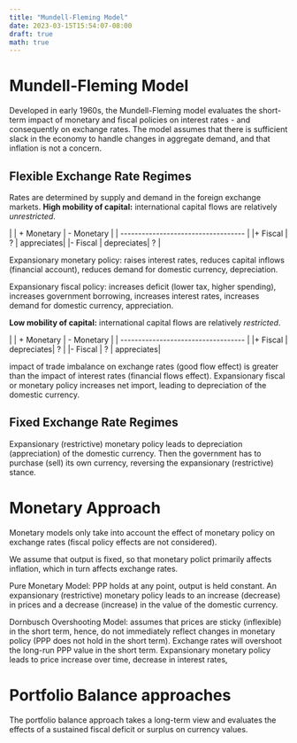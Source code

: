 ```yaml
---
title: "Mundell-Fleming Model"
date: 2023-03-15T15:54:07-08:00
draft: true
math: true
---
```


# Mundell-Fleming Model

Developed in early 1960s, the Mundell-Fleming model evaluates the short-term impact of monetary and fiscal policies on interest rates - and consequently on exchange rates. The model assumes that there is sufficient slack in the economy to handle changes in aggregate demand, and that inflation is not a concern.

## Flexible Exchange Rate Regimes
Rates are determined by supply and demand in the foreign exchange markets.
**High mobility of capital:** international capital flows are relatively _unrestricted_.

|           | + Monetary | - Monetary |
| ----------------------------------- |
|+ Fiscal   | ?          | appreciates|
|- Fiscal   | depreciates| ?          |

Expansionary monetary policy: raises interest rates, reduces capital inflows (financial account), reduces demand for domestic currency, depreciation.

Expansionary fiscal policy: increases deficit (lower tax, higher spending), increases government borrowing, increases interest rates, increases demand for domestic currency, appreciation.

**Low mobility of capital:** international capital flows are relatively _restricted_.

|           | + Monetary | - Monetary |
| ----------------------------------- |
|+ Fiscal   | depreciates| ?          |
|- Fiscal   | ?          | appreciates|

impact of trade imbalance on exchange rates (good flow effect) is greater than the impact of interest rates (financial flows effect). Expansionary fiscal or monetary policy increases net import, leading to depreciation of the domestic currency.

## Fixed Exchange Rate Regimes

Expansionary (restrictive) monetary policy leads to depreciation (appreciation) of the domestic currency. Then the government has to purchase (sell) its own currency, reversing the expansionary (restrictive) stance.

# Monetary Approach
Monetary models only take into account the effect of monetary policy on exchange rates (fiscal policy effects are not considered).

We assume that output is fixed, so that monetary polict primarily affects inflation, which in turn affects exchange rates.

Pure Monetary Model: PPP holds at any point, output is held constant. An expansionary (restrictive) monetary policy leads to an increase (decrease) in prices and a decrease (increase) in the value of the domestic currency.

Dornbusch Overshooting Model: assumes that prices are sticky (inflexible) in the short term, hence, do not immediately reflect changes in monetary policy (PPP does not hold in the short term). Exchange rates will overshoot the long-run PPP value in the short term. Expansionary monetary policy leads to price increase over time, decrease in interest rates, 

# Portfolio Balance approaches

The portfolio balance approach takes a long-term view and evaluates the effects of a sustained fiscal deficit or surplus on currency values.